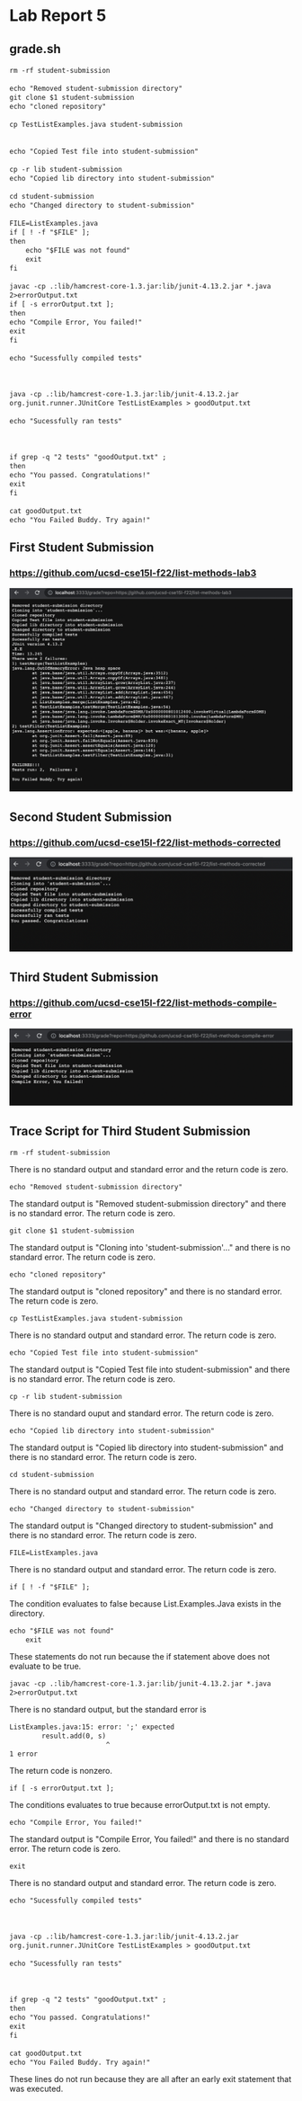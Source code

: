 # Lab Report 5

## grade.sh
```
rm -rf student-submission

echo "Removed student-submission directory"
git clone $1 student-submission
echo "cloned repository"

cp TestListExamples.java student-submission


echo "Copied Test file into student-submission"

cp -r lib student-submission
echo "Copied lib directory into student-submission"

cd student-submission
echo "Changed directory to student-submission"

FILE=ListExamples.java
if [ ! -f "$FILE" ];
then
    echo "$FILE was not found"
    exit
fi

javac -cp .:lib/hamcrest-core-1.3.jar:lib/junit-4.13.2.jar *.java 2>errorOutput.txt
if [ -s errorOutput.txt ];
then 
echo "Compile Error, You failed!"
exit
fi

echo "Sucessfully compiled tests"



java -cp .:lib/hamcrest-core-1.3.jar:lib/junit-4.13.2.jar org.junit.runner.JUnitCore TestListExamples > goodOutput.txt

echo "Sucessfully ran tests"



if grep -q "2 tests" "goodOutput.txt" ;
then
echo "You passed. Congratulations!"
exit
fi

cat goodOutput.txt
echo "You Failed Buddy. Try again!"
```

## First Student Submission
### https://github.com/ucsd-cse15l-f22/list-methods-lab3

![Image](testListExamples1.png)

## Second Student Submission
### https://github.com/ucsd-cse15l-f22/list-methods-corrected

![Image](testListExamples2.png)

## Third Student Submission
### https://github.com/ucsd-cse15l-f22/list-methods-compile-error

![Image](testListExamples3.png)

## Trace Script for Third Student Submission

```
rm -rf student-submission
```
There is no standard output and standard error and the return code is zero.

```
echo "Removed student-submission directory"
```
The standard output is "Removed student-submission directory" and there is no standard error. The return code is zero.

```
git clone $1 student-submission
```
The standard output is "Cloning into 'student-submission'..." and there is no standard error. The return code is zero.

```
echo "cloned repository"
```
The standard output is "cloned repository" and there is no standard error. The return code is zero.

```
cp TestListExamples.java student-submission
```
There is no standard output and standard error. The return code is zero.

```
echo "Copied Test file into student-submission"
```
The standard output is "Copied Test file into student-submission" and there is no standard error. The return code is zero.

```
cp -r lib student-submission
```
There is no standard ouput and standard error. The return code is zero.

```
echo "Copied lib directory into student-submission"
```
The standard output is "Copied lib directory into student-submission" and there is no standard error. The return code is zero.

```
cd student-submission
```
There is no standard output and standard error. The return code is zero.

```
echo "Changed directory to student-submission"
```
The standard output is "Changed directory to student-submission" and there is no standard error. The return code is zero.

```
FILE=ListExamples.java
```
There is no standard output and standard error. The return code is zero.

```
if [ ! -f "$FILE" ];
```
The condition evaluates to false because List.Examples.Java exists in the directory.

```
echo "$FILE was not found"
    exit
```
These statements do not run because the if statement above does not evaluate to be true.

```
javac -cp .:lib/hamcrest-core-1.3.jar:lib/junit-4.13.2.jar *.java 2>errorOutput.txt
```
There is no standard output, but the standard error is
```
ListExamples.java:15: error: ';' expected
        result.add(0, s)
                        ^
1 error
```
The return code is nonzero.

```
if [ -s errorOutput.txt ];
```
The conditions evaluates to true because errorOutput.txt is not empty.

```
echo "Compile Error, You failed!"
```
The standard output is "Compile Error, You failed!" and there is no standard error. The return code is zero.

```
exit
```
There is no standard output and standard error. The return code is zero.

```
echo "Sucessfully compiled tests"



java -cp .:lib/hamcrest-core-1.3.jar:lib/junit-4.13.2.jar org.junit.runner.JUnitCore TestListExamples > goodOutput.txt

echo "Sucessfully ran tests"



if grep -q "2 tests" "goodOutput.txt" ;
then
echo "You passed. Congratulations!"
exit
fi

cat goodOutput.txt
echo "You Failed Buddy. Try again!"
```
These lines do not run because they are all after an early exit statement that was executed.